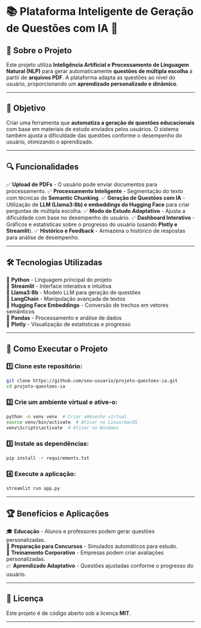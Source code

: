# 📚 Plataforma Inteligente de Geração de Questões com IA 🤖

## 📌 Sobre o Projeto
Este projeto utiliza **Inteligência Artificial e Processamento de Linguagem Natural (NLP)** para gerar automaticamente **questões de múltipla escolha** a partir de **arquivos PDF**. A plataforma adapta as questões ao nível do usuário, proporcionando um **aprendizado personalizado e dinâmico**.

---

## 🎯 Objetivo
Criar uma ferramenta que **automatiza a geração de questões educacionais** com base em materiais de estudo enviados pelos usuários. O sistema também ajusta a dificuldade das questões conforme o desempenho do usuário, otimizando o aprendizado.

---

## 🔍 Funcionalidades

✅ **Upload de PDFs** - O usuário pode enviar documentos para processamento.
✅ **Processamento Inteligente** - Segmentação do texto com técnicas de **Semantic Chunking**.
✅ **Geração de Questões com IA** - Utilização de **LLM (Llama3:8b) e embeddings do Hugging Face** para criar perguntas de múltipla escolha.
✅ **Modo de Estudo Adaptativo** - Ajusta a dificuldade com base no desempenho do usuário.
✅ **Dashboard Interativo** - Gráficos e estatísticas sobre o progresso do usuário (usando **Plotly e Streamlit**).
✅ **Histórico e Feedback** - Armazena o histórico de respostas para análise de desempenho.

---

## 🛠 Tecnologias Utilizadas

🔹 **Python** - Linguagem principal do projeto  
🔹 **Streamlit** - Interface interativa e intuitiva  
🔹 **Llama3:8b** - Modelo LLM para geração de questões  
🔹 **LangChain** - Manipulação avançada de textos  
🔹 **Hugging Face Embeddings** - Conversão de trechos em vetores semânticos  
🔹 **Pandas** - Processamento e análise de dados  
🔹 **Plotly** - Visualização de estatísticas e progresso  

---

## 🚀 Como Executar o Projeto

### 1️⃣ Clone este repositório:
```bash
git clone https://github.com/seu-usuario/projeto-questoes-ia.git
cd projeto-questoes-ia
```

### 2️⃣ Crie um ambiente virtual e ative-o:
```bash
python -m venv venv  # Criar ambiente virtual
source venv/bin/activate  # Ativar no Linux/macOS
venv\Scripts\activate  # Ativar no Windows
```

### 3️⃣ Instale as dependências:
```bash
pip install -r requirements.txt
```

### 4️⃣ Execute a aplicação:
```bash
streamlit run app.py
```

---

## 🏆 Benefícios e Aplicações
🎓 **Educação** - Alunos e professores podem gerar questões personalizadas.  
📖 **Preparação para Concursos** - Simulados automáticos para estudo.  
🏢 **Treinamento Corporativo** - Empresas podem criar avaliações personalizadas.  
📈 **Aprendizado Adaptativo** - Questões ajustadas conforme o progresso do usuário.  

---

## 📄 Licença
Este projeto é de código aberto sob a licença **MIT**.

---
